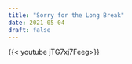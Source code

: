 ```yaml
---
title: "Sorry for the Long Break"
date: 2021-05-04
draft: false 
---
```


{{< youtube jTG7xj7Feeg>}}


